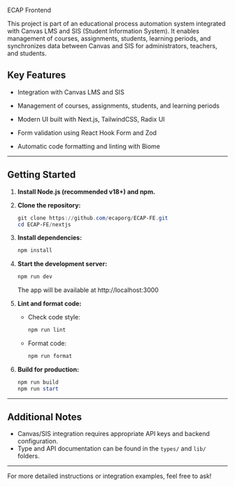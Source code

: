 ECAP Frontend

This project is part of an educational process automation system integrated with Canvas LMS and SIS (Student Information System). It enables management of courses, assignments, students, learning periods, and synchronizes data between Canvas and SIS for administrators, teachers, and students.

## Key Features

- Integration with Canvas LMS and SIS


- Management of courses, assignments, students, and learning periods
- Modern UI built with Next.js, TailwindCSS, Radix UI
- Form validation using React Hook Form and Zod
- Automatic code formatting and linting with Biome

---

## Getting Started

1. **Install Node.js (recommended v18+) and npm.**

2. **Clone the repository:**
	```powershell
	git clone https://github.com/ecaporg/ECAP-FE.git
	cd ECAP-FE/nextjs
	```

3. **Install dependencies:**
	```powershell
	npm install
	```

4. **Start the development server:**
	```powershell
	npm run dev
	```
	The app will be available at http://localhost:3000

5. **Lint and format code:**
	- Check code style:
	  ```powershell
	  npm run lint
	  ```
	- Format code:
	  ```powershell
	  npm run format
	  ```

6. **Build for production:**
	```powershell
	npm run build
	npm run start
	```

---

## Additional Notes

- Canvas/SIS integration requires appropriate API keys and backend configuration.
- Type and API documentation can be found in the `types/` and `lib/` folders.

---

For more detailed instructions or integration examples, feel free to ask!
